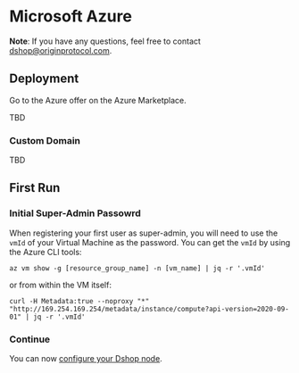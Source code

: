 # Microsoft Azure

**Note**:  If you have any questions, feel free to contact 
dshop@originprotocol.com.

## Deployment

Go to the Azure offer on the Azure Marketplace.

TBD

### Custom Domain

TBD

## First Run

### Initial Super-Admin Passowrd

When registering your first user as super-admin, you will need to use the `vmId` of your Virtual Machine as the password.  You can get the `vmId` by using the Azure CLI tools:

    az vm show -g [resource_group_name] -n [vm_name] | jq -r '.vmId'

or from within the VM itself:

    curl -H Metadata:true --noproxy "*" "http://169.254.169.254/metadata/instance/compute?api-version=2020-09-01" | jq -r '.vmId'

### Continue

You can now [configure your Dshop node](first-run.md).

